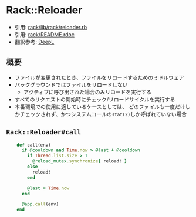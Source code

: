 # Rack::Reloader
- 引用: [rack/lib/rack/reloader.rb](https://github.com/rack/rack/blob/master/lib/rack/reloader.rb)
- 引用: [rack/README.rdoc](https://github.com/rack/rack/blob/master/README.rdoc)
- 翻訳参考: [DeepL](https://www.deepl.com/translator)

## 概要
- ファイルが変更されたとき、ファイルをリロードするためのミドルウェア
- バックグラウンドではファイルをリロードしない
  - アクティブに呼び出された場合のみリロードを実行する
- すべてのリクエストの開始時にチェック/リロードサイクルを実行する
- 本番環境での使用に適しているケースとしては、
  どのファイルも一度だけしかチェックされず、かつシステムコールの`stat(2)`しか呼ばれていない場合

## `Rack::Reloader#call`
```ruby
    def call(env)
      if @cooldown and Time.now > @last + @cooldown
        if Thread.list.size > 1
          @reload_mutex.synchronize{ reload! }
        else
          reload!
        end

        @last = Time.now
      end

      @app.call(env)
    end
```
